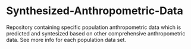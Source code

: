 # Synthesized-Anthropometric-Data
Repository containing specific population anthropometric data which is predicted and syntesized based on other comprehensive anthropometric data. See more info for each population data set.
